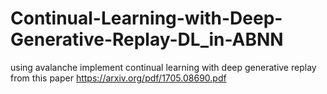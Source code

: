 # Continual-Learning-with-Deep-Generative-Replay-DL_in-ABNN
 using avalanche implement continual learning with deep generative replay from this paper https://arxiv.org/pdf/1705.08690.pdf
